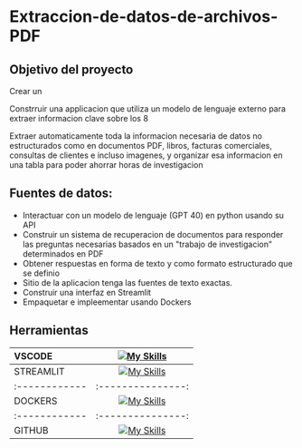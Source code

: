 # Extraccion-de-datos-de-archivos-PDF


## Objetivo del proyecto

Crear un 

Constrruir una applicacion que utiliza un modelo de lenguaje externo para extraer informacion clave sobre los 8 

Extraer automaticamente toda la informacion necesaria de datos no estructurados como en documentos PDF, libros, facturas comerciales, consultas de clientes e incluso imagenes, y organizar esa informacion en una tabla para poder ahorrar horas de investigacion 


## Fuentes de datos:


- Interactuar con un modelo de lenguaje (GPT 40) en python usando su API
- Construir un sistema de recuperacion de documentos para responder las preguntas necesarias basados en un "trabajo de investigacion" determinados en PDF
- Obtener respuestas en forma de texto y como formato estructurado que se definio
- Sitio de la aplicacion tenga las fuentes de texto exactas.
- Construir una interfaz en Streamlit
- Empaquetar e impleementar usando Dockers

## Herramientas

| VSCODE  | [![My Skills](https://skillicons.dev/icons?i=vscode)](https://skillicons.dev)  | 
| :------------ |:---------------:| 
| STREAMLIT | [![My Skills](https://skillicons.dev/icons?i=streamlit)](https://skillicons.dev)  | 
| :------------ |:---------------:| 
| DOCKERS | [![My Skills](https://skillicons.dev/icons?i=docker)](https://skillicons.dev) | 
| :------------ |:---------------:| 
| GITHUB | [![My Skills](https://skillicons.dev/icons?i=git,github)](https://skillicons.dev)


